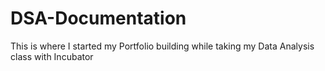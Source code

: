 # DSA-Documentation
This is where I started my Portfolio building while taking my Data Analysis class with Incubator
